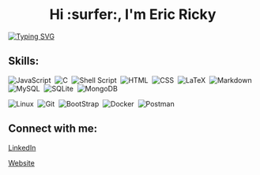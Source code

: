 
<h1 align="center">Hi :surfer:, I'm Eric Ricky</h1>

<a href="https://git.io/typing-svg"><img src="https://readme-typing-svg.demolab.com?font=Fira+Code&size=24&duration=8000&pause=1000&color=4FFBDF&center=true&vCenter=true&width=960&lines=A+Passionate+Software+Engineer;Learning+Programming+in+JavaScript+%26+Python;Bash+Scripting%2C+CLI%2C+Git+%26+Github;Full-Stack+Web+Developer;Data+Analysis%2C+Data+Engineering;Always+Learning+New+Things" alt="Typing SVG" /></a>

## Skills:

![JavaScript](https://img.shields.io/badge/JavaScript-121011?style=for-the-badge&logo=javascript&logoColor=white)&nbsp;
![C](https://img.shields.io/badge/C-121011?style=for-the-badge&logo=c&logoColor=white)&nbsp;
![Shell Script](https://img.shields.io/badge/Shell_Script-121011?style=for-the-badge&logo=gnu-bash&logoColor=white)&nbsp;
![HTML](https://img.shields.io/badge/HTML5-121011?style=for-the-badge&logo=html5&logoColor=white)&nbsp;
![CSS](https://img.shields.io/badge/CSS3-121011?style=for-the-badge&logo=css3&logoColor=white)&nbsp;
![LaTeX](https://img.shields.io/badge/latex-121011?style=for-the-badge&logo=latex&logoColor=white)&nbsp;
![Markdown](https://img.shields.io/badge/markdown-121011?style=for-the-badge&logo=markdown&logoColor=white)
![MySQL](https://img.shields.io/badge/MySQL-121011?style=for-the-badge&logo=mysql&logoColor=white)&nbsp;
![SQLite](https://img.shields.io/badge/SQLite-121011?style=for-the-badge&logo=sqlite&logoColor=white)&nbsp;
![MongoDB](https://img.shields.io/badge/MongoDB-121011?style=for-the-badge&logo=mongodb&logoColor=white)&nbsp;

![Linux](https://img.shields.io/badge/Linux-yellow?style=for-the-badge&logo=linux&logoColor=white)&nbsp;
![Git](https://img.shields.io/badge/GIT-ff652f?style=for-the-badge&logo=git&logoColor=white)&nbsp;
![BootStrap](https://img.shields.io/badge/Bootstrap-0d6efd?style=for-the-badge&logo=bootstrap&logoColor=white)&nbsp;
![Docker](https://img.shields.io/badge/Docker-8AAAC8?style=for-the-badge&logo=docker&logoColor=white)&nbsp;
![Postman](https://img.shields.io/badge/Postman-ff652f?style=for-the-badge&logo=Postman&logoColor=white)&nbsp;

##

## Connect with me:

[LinkedIn](https://www.linkedin.com/in/erick-otieno-7532b01b9/)

[Website](https://www.linkedin.com/in/erick-otieno-7532b01b9/)


<!-- - 👋 Hi, I’m Eric Ricky -->
<!-- - 👀 I’m interested in ... -->
<!-- - 🌱 I’m currently learning Data Science -->
<!-- - 💞️ I’m looking to collaborate on NextJs Projects -->
<!-- - 📫 You can reach me through [LinkedIn](https://www.linkedin.com/in/erick-otieno-7532b01b9/) -->

<!---
eric-ricky/eric-ricky is a ✨ special ✨ repository because its `README.md` (this file) appears on your GitHub profile.
You can click the Preview link to take a look at your changes.
--->
